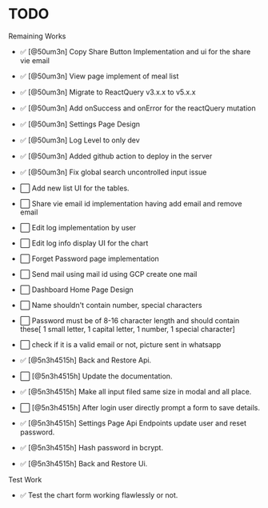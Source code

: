 # TODO

Remaining Works

- ✅ [@50um3n] Copy Share Button Implementation and ui for the share vie email
- ✅ [@50um3n] View page implement of meal list
- ✅ [@50um3n] Migrate to ReactQuery v3.x.x to v5.x.x
- ✅ [@50um3n] Add onSuccess and onError for the reactQuery mutation
- ✅ [@50um3n] Settings Page Design
- ✅ [@50um3n] Log Level to only dev
- ✅ [@50um3n] Added github action to deploy in the server
- ✅ [@50um3n] Fix global search uncontrolled input issue
- ⬜ Add new list UI for the tables.
- ⬜ Share vie email id implementation having add email and remove email
- ⬜ Edit log implementation by user
- ⬜ Edit log info display UI for the chart
- ⬜ Forget Password page implementation
- ⬜ Send mail using mail id using GCP create one mail
- ⬜ Dashboard Home Page Design
- ⬜ Name shouldn't contain number, special characters
- ⬜ Password must be of 8-16 character length and should contain these[ 1 small letter, 1 capital letter, 1 number, 1 special character]
- ⬜ check if it is a valid email or not, picture sent in whatsapp

- ✅ [@5n3h4515h] Back and Restore Api.
- ⬜ [@5n3h4515h] Update the documentation.
- ✅ [@5n3h4515h] Make all input filed same size in modal and all place.
- ⬜ [@5n3h4515h] After login user directly prompt a form to save details.
- ✅ [@5n3h4515h] Settings Page Api Endpoints update user and reset password.
- ✅ [@5n3h4515h] Hash password in bcrypt.
- ✅ [@5n3h4515h] Back and Restore Ui.

Test Work

- ✅ Test the chart form working flawlessly or not.
